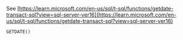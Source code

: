 See [https://learn.microsoft.com/en-us/sql/t-sql/functions/getdate-transact-sql?view=sql-server-ver16](https://learn.microsoft.com/en-us/sql/t-sql/functions/getdate-transact-sql?view=sql-server-ver16)
```
GETDATE()
```
